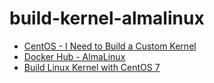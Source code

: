 # build-kernel-almalinux

* [CentOS - I Need to Build a Custom Kernel](https://wiki.centos.org/HowTos/Custom_Kernel)
* [Docker Hub - AlmaLinux](https://hub.docker.com/_/almalinux/)
* [Build Linux Kernel with CentOS 7](https://qiita.com/syo0901/items/3e03222bf4e79d22ccd1)

